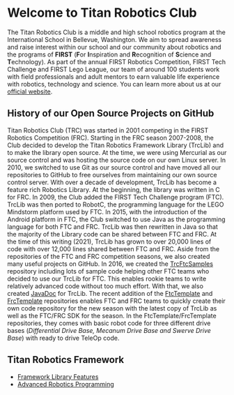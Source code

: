# Welcome to Titan Robotics Club
The Titan Robotics Club is a middle and high school robotics program at the International School in Bellevue, Washington. We aim to spread awareness and raise interest within our school and our community about robotics and the programs of **FIRST** (**F**or **I**nspiration and **R**ecognition of **S**cience and **T**echnology). As part of the annual FIRST Robotics Competition, FIRST Tech Challenge and FIRST Lego League, our team of around 100 students work with field professionals and adult mentors to earn valuable life experience with robotics, technology and science. You can learn more about us at our [official website](http://www.titanrobotics.com).

## History of our Open Source Projects on GitHub
Titan Robotics Club (TRC) was started in 2001 competing in the FIRST Robotics Competition (FRC). Starting in the FRC season 2007-2008, the Club decided to develop the Titan Robotics Framework Library (TrcLib) and to make the library open source. At the time, we were using Mercurial as our source control and was hosting the source code on our own Linux server. In 2010, we switched to use Git as our source control and have moved all our repositories to GitHub to free ourselves from maintaining our own source control server. With over a decade of development, TrcLib has become a feature rich Robotics Library. At the beginning, the library was written in C for FRC. In 2009, the Club added the FIRST Tech Challenge program (FTC). TrcLib was then ported to RobotC, the programming language for the LEGO Mindstorm platform used by FTC. In 2015, with the introduction of the Android platform in FTC, the Club switched to use Java as the programming language for both FTC and FRC. TrcLib was then rewritten in Java so that the majority of the Library code can be shared between FTC and FRC. At the time of this writing (2021), TrcLib has grown to over 20,000 lines of code with over 12,000 lines shared between FTC and FRC. Aside from the repositories of the FTC and FRC competition seasons, we also created many useful projects on GitHub. In 2016, we created the [TrcFtcSamples](https://github.com/trc492/TrcFtcSamples) repository including lots of sample code helping other FTC teams who decided to use our TrcLib for FTC. This enables rookie teams to write relatively advanced code without too much effort. With that, we also created [JavaDoc](https://trc492.github.io/FtcJavaDoc/) for TrcLib. The recent addition of the [FtcTemplate](https://github.com/trc492/FtcTemplate) and [FrcTemplate](https://github.com/trc492/FrcTemplate) repositories enables FTC and FRC teams to quickly create their own code repository for the new season with the latest copy of TrcLib as well as the FTC/FRC SDK for the season. In the FtcTemplate/FrcTemplate repositories, they comes with basic robot code for three different drive bases (*Differential Drive Base, Mecanum Drive Base and Swerve Drive Base*) with ready to drive TeleOp code.

## Titan Robotics Framework
* [Framework Library Features](https://trc492.github.io/pages/TrcLibFeatures.html)
* [Advanced Robotics Programming](https://trc492.github.io/pages/AdvancedRoboticsProgramming.html)

